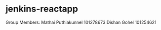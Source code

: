 # jenkins-reactapp

Group Members: Mathai Puthiakunnel 101278673
                Dishan Gohel 101254621
